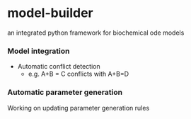 # model-builder
 an integrated python framework for biochemical ode models

 ### Model integration

- Automatic conflict detection
    - e.g. A+B = C conflicts with A+B=D


 ### Automatic parameter generation

Working on updating parameter generation rules



